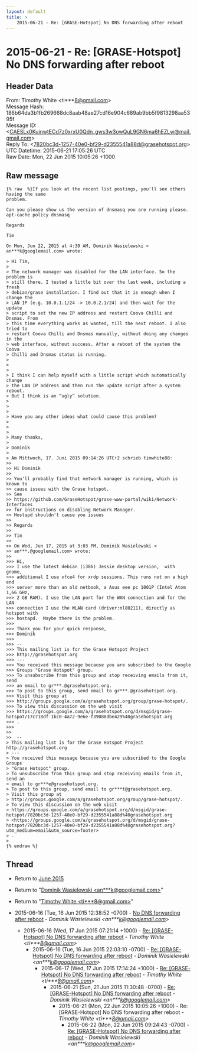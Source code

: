```yaml
---
layout: default
title: >
    2015-06-21 - Re: [GRASE-Hotspot] No DNS forwarding after reboot
---
```


# 2015-06-21 - Re: [GRASE-Hotspot] No DNS forwarding after reboot

## Header Data

From: Timothy White \<ti***8@gmail.com\><br>
Message Hash: 186b64da3b1fb269668dc8aab48ae27cd16e904c689ab9bb5f9813298aa5395f<br>
Message ID: \<CAESLx0KuinwtECd7z0xrxU0Qdn_gws3w3owQuL9GN6ma6hEZLw@mail.gmail.com\><br>
Reply To: \<7820bc3d-1257-40e0-bf29-d2355541a88d@grasehotspot.org\><br>
UTC Datetime: 2015-06-21 17:05:26 UTC<br>
Raw Date: Mon, 22 Jun 2015 10:05:26 +1000<br>

## Raw message

```
{% raw  %}If you look at the recent list postings, you'll see others having the same
problem.

Can you please show us the version of dnsmasq you are running please.
apt-cache policy dnsmasq

Regards

Tim

On Mon, Jun 22, 2015 at 4:30 AM, Dominik Wasielewski <
an***k@googlemail.com> wrote:

> Hi Tim,
>
> The network manager was disabled for the LAN interface. So the problem is
> still there. I tested a little bit over the last week, including a fresh
> debian/grase installation. I find out that it is enough when I change the
> LAN IP (e.g. 10.0.1.1/24 -> 10.0.2.1/24) and then wait for the update
> script to set the new IP address and restart Coova Chilli and Dnsmas. From
> this time everything works as wanted, till the next reboot. I also tried to
> restart Coova Chilli and Dnsmas manually, without doing any changes in the
> web interface, without success. After a reboot of the system the Coova
> Chilli and Dnsmas status is running.
>
>
>
> I think I can help myself with a little script which automatically change
> the LAN IP address and then run the update script after a system reboot.
> But I think is an “ugly” solution.
>
>
>
> Have you any other ideas what could cause this problem?
>
>
>
> Many thanks,
>
> Dominik
>
> Am Mittwoch, 17. Juni 2015 09:14:26 UTC+2 schrieb timwhite88:
>>
>> Hi Dominik
>>
>> You'll probably find that network manager is running, which is known to
>> cause issues with the Grase hotspot.
>> See
>> https://github.com/GraseHotspot/grase-www-portal/wiki/Network-Interfaces
>> for instructions on disabling Network Manager.
>> Hostapd shouldn't cause you issues
>>
>> Regards
>>
>> Tim
>>
>> On Wed, Jun 17, 2015 at 3:03 PM, Dominik Wasielewski <
>> an***.@googlemail.com> wrote:
>>
>>> Hi,
>>> I use the latest debian (i386) Jessie desktop version,  with gnome,
>>> additional I use xfce4 for xrdp sessions. This runs not on a high end
>>> server more than an old netbook, a Asus eee pc 1001P (Intel Atom 1,66 GHz,
>>> 2 GB RAM). I use the LAN port for the WAN connection and for the LAN
>>> connection I use the WLAN card (driver:nl80211), directly as hotspot with
>>> hostapd.  Maybe there is the problem.
>>>
>>> Thank you for your quick response,
>>> Dominik
>>>
>>> --
>>> This mailing list is for the Grase Hotspot Project
>>> http://grasehotspot.org
>>> ---
>>> You received this message because you are subscribed to the Google
>>> Groups "Grase Hotspot" group.
>>> To unsubscribe from this group and stop receiving emails from it, send
>>> an email to gr***.@grasehotspot.org.
>>> To post to this group, send email to gr***.@grasehotspot.org.
>>> Visit this group at
>>> http://groups.google.com/a/grasehotspot.org/group/grase-hotspot/.
>>> To view this discussion on the web visit
>>> https://groups.google.com/a/grasehotspot.org/d/msgid/grase-hotspot/17c718df-1bc0-4a72-9e6e-f39088dbe429%40grasehotspot.org
>>> .
>>>
>>
>>  --
> This mailing list is for the Grase Hotspot Project http://grasehotspot.org
> ---
> You received this message because you are subscribed to the Google Groups
> "Grase Hotspot" group.
> To unsubscribe from this group and stop receiving emails from it, send an
> email to gr***e@grasehotspot.org.
> To post to this group, send email to gr***t@grasehotspot.org.
> Visit this group at
> http://groups.google.com/a/grasehotspot.org/group/grase-hotspot/.
> To view this discussion on the web visit
> https://groups.google.com/a/grasehotspot.org/d/msgid/grase-hotspot/7820bc3d-1257-40e0-bf29-d2355541a88d%40grasehotspot.org
> <https://groups.google.com/a/grasehotspot.org/d/msgid/grase-hotspot/7820bc3d-1257-40e0-bf29-d2355541a88d%40grasehotspot.org?utm_medium=email&utm_source=footer>
> .
>
{% endraw %}
```

## Thread

+ Return to [June 2015](/archive/2015/06)

+ Return to "[Dominik Wasielewski <an***k<span>@</span>googlemail.com>](/authors/an___k_at_googlemail_com)"
+ Return to "[Timothy White <ti***8<span>@</span>gmail.com>](/authors/ti___8_at_gmail_com)"

+ 2015-06-16 (Tue, 16 Jun 2015 12:38:52 -0700) - [No DNS forwarding after reboot](/archive/2015/06/beefb1e789ca8474730bf9d9a1a25e0eab94eb1f2f1b7330a05ff37bdad76244) - _Dominik Wasielewski \<an***k@googlemail.com\>_
  + 2015-06-16 (Wed, 17 Jun 2015 07:21:14 +1000) - [Re: [GRASE-Hotspot] No DNS forwarding after reboot](/archive/2015/06/b571741877794dda265e327a55a24194be824a434ece0e2083439a7657ba334f) - _Timothy White \<ti***8@gmail.com\>_
    + 2015-06-16 (Tue, 16 Jun 2015 22:03:10 -0700) - [Re: [GRASE-Hotspot] No DNS forwarding after reboot](/archive/2015/06/b8d8a44682b66c5f4af29d1003518c5d5c5444f71f2dc38194f7abf89a683a9d) - _Dominik Wasielewski \<an***k@googlemail.com\>_
      + 2015-06-17 (Wed, 17 Jun 2015 17:14:24 +1000) - [Re: [GRASE-Hotspot] No DNS forwarding after reboot](/archive/2015/06/d227c760ae20a32b3a78022937e270ad0d89a32f855c51907e11bf14b290f167) - _Timothy White \<ti***8@gmail.com\>_
        + 2015-06-21 (Sun, 21 Jun 2015 11:30:48 -0700) - [Re: [GRASE-Hotspot] No DNS forwarding after reboot](/archive/2015/06/c62b35a4acd31a6eac9ebbee8a3542d73da556aa8644375178d73ab48a66ca05) - _Dominik Wasielewski \<an***k@googlemail.com\>_
          + 2015-06-21 (Mon, 22 Jun 2015 10:05:26 +1000) - Re: [GRASE-Hotspot] No DNS forwarding after reboot - _Timothy White \<ti***8@gmail.com\>_
            + 2015-06-22 (Mon, 22 Jun 2015 09:24:43 -0700) - [Re: [GRASE-Hotspot] No DNS forwarding after reboot](/archive/2015/06/90f1a98bbd79b93b05fcd8f245796017f684653f58e5e681704b9c65857abd03) - _Dominik Wasielewski \<an***k@googlemail.com\>_

